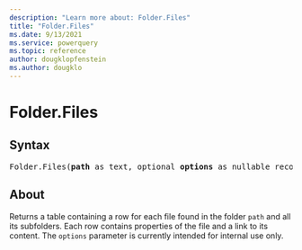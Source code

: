 ```yaml
---
description: "Learn more about: Folder.Files"
title: "Folder.Files"
ms.date: 9/13/2021
ms.service: powerquery
ms.topic: reference
author: dougklopfenstein
ms.author: dougklo
---
```

# Folder.Files
  
## Syntax

<pre>
Folder.Files(<b>path</b> as text, optional <b>options</b> as nullable record) as table
</pre>
  
## About

Returns a table containing a row for each file found in the folder `path` and all its subfolders. Each row contains properties of the file and a link to its content. The `options` parameter is currently intended for internal use only.
